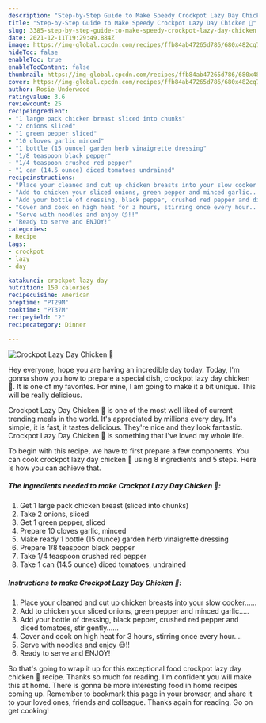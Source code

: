 ```yaml
---
description: "Step-by-Step Guide to Make Speedy Crockpot Lazy Day Chicken 🍗"
title: "Step-by-Step Guide to Make Speedy Crockpot Lazy Day Chicken 🍗"
slug: 3385-step-by-step-guide-to-make-speedy-crockpot-lazy-day-chicken
date: 2021-12-11T19:29:49.884Z
image: https://img-global.cpcdn.com/recipes/ffb84ab47265d786/680x482cq70/crockpot-lazy-day-chicken-recipe-main-photo.jpg
hideToc: false
enableToc: true
enableTocContent: false
thumbnail: https://img-global.cpcdn.com/recipes/ffb84ab47265d786/680x482cq70/crockpot-lazy-day-chicken-recipe-main-photo.jpg
cover: https://img-global.cpcdn.com/recipes/ffb84ab47265d786/680x482cq70/crockpot-lazy-day-chicken-recipe-main-photo.jpg
author: Rosie Underwood
ratingvalue: 3.6
reviewcount: 25
recipeingredient:
- "1 large pack chicken breast sliced into chunks"
- "2 onions sliced"
- "1 green pepper sliced"
- "10 cloves garlic minced"
- "1 bottle (15 ounce) garden herb vinaigrette dressing"
- "1/8 teaspoon black pepper"
- "1/4 teaspoon crushed red pepper"
- "1 can (14.5 ounce) diced tomatoes undrained"
recipeinstructions:
- "Place your cleaned and cut up chicken breasts into your slow cooker......"
- "Add to chicken your sliced onions, green pepper and minced garlic....."
- "Add your bottle of dressing, black pepper, crushed red pepper and diced tomatoes, stir gently......"
- "Cover and cook on high heat for 3 hours, stirring once every hour...."
- "Serve with noodles and enjoy 😉!!"
- "Ready to serve and ENJOY!"
categories:
- Recipe
tags:
- crockpot
- lazy
- day

katakunci: crockpot lazy day 
nutrition: 150 calories
recipecuisine: American
preptime: "PT29M"
cooktime: "PT37M"
recipeyield: "2"
recipecategory: Dinner

---
```



![Crockpot Lazy Day Chicken 🍗](https://img-global.cpcdn.com/recipes/ffb84ab47265d786/680x482cq70/crockpot-lazy-day-chicken-recipe-main-photo.jpg)

Hey everyone, hope you are having an incredible day today. Today, I'm gonna show you how to prepare a special dish, crockpot lazy day chicken 🍗. It is one of my favorites. For mine, I am going to make it a bit unique. This will be really delicious.



Crockpot Lazy Day Chicken 🍗 is one of the most well liked of current trending meals in the world. It's appreciated by millions every day. It's simple, it is fast, it tastes delicious. They're nice and they look fantastic. Crockpot Lazy Day Chicken 🍗 is something that I've loved my whole life.


To begin with this recipe, we have to first prepare a few components. You can cook crockpot lazy day chicken 🍗 using 8 ingredients and 5 steps. Here is how you can achieve that.

<!--inarticleads1-->

##### The ingredients needed to make Crockpot Lazy Day Chicken 🍗:

1. Get 1 large pack chicken breast (sliced into chunks)
1. Take 2 onions, sliced
1. Get 1 green pepper, sliced
1. Prepare 10 cloves garlic, minced
1. Make ready 1 bottle (15 ounce) garden herb vinaigrette dressing
1. Prepare 1/8 teaspoon black pepper
1. Take 1/4 teaspoon crushed red pepper
1. Take 1 can (14.5 ounce) diced tomatoes, undrained




<!--inarticleads2-->

##### Instructions to make Crockpot Lazy Day Chicken 🍗:

1. Place your cleaned and cut up chicken breasts into your slow cooker......
1. Add to chicken your sliced onions, green pepper and minced garlic.....
1. Add your bottle of dressing, black pepper, crushed red pepper and diced tomatoes, stir gently......
1. Cover and cook on high heat for 3 hours, stirring once every hour....
1. Serve with noodles and enjoy 😉!!
1. Ready to serve and ENJOY!



So that's going to wrap it up for this exceptional food crockpot lazy day chicken 🍗 recipe. Thanks so much for reading. I'm confident you will make this at home. There is gonna be more interesting food in home recipes coming up. Remember to bookmark this page in your browser, and share it to your loved ones, friends and colleague. Thanks again for reading. Go on get cooking!
